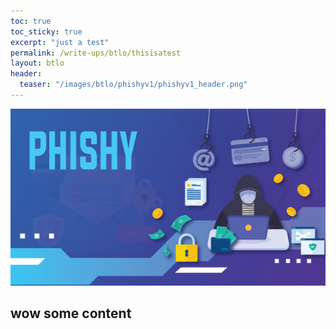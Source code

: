 ```yaml
---
toc: true
toc_sticky: true
excerpt: "just a test"
permalink: /write-ups/btlo/thisisatest
layout: btlo
header:
  teaser: "/images/btlo/phishyv1/phishyv1_header.png"
---
```

![](/images/btlo/phishyv1/phishyv1_header.png)
## wow some content
